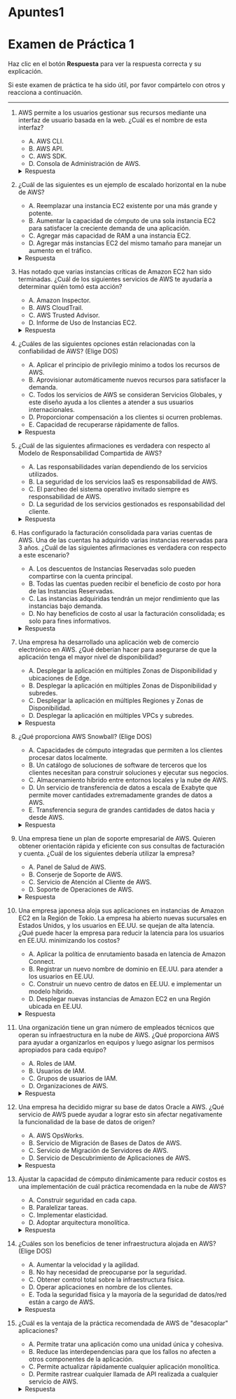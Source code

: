 # Apuntes1

# Examen de Práctica 1

Haz clic en el botón **Respuesta** para ver la respuesta correcta y su explicación.

Si este examen de práctica te ha sido útil, por favor compártelo con otros y reacciona a continuación.

---

1. AWS permite a los usuarios gestionar sus recursos mediante una interfaz de usuario basada en la web. ¿Cuál es el nombre de esta interfaz?
    - A. AWS CLI.
    - B. AWS API.
    - C. AWS SDK.
    - D. Consola de Administración de AWS.

    <details markdown=1><summary markdown='span'>Respuesta</summary>
      Respuesta correcta: D
    </details>

2. ¿Cuál de las siguientes es un ejemplo de escalado horizontal en la nube de AWS?
    - A. Reemplazar una instancia EC2 existente por una más grande y potente.
    - B. Aumentar la capacidad de cómputo de una sola instancia EC2 para satisfacer la creciente demanda de una aplicación.
    - C. Agregar más capacidad de RAM a una instancia EC2.
    - D. Agregar más instancias EC2 del mismo tamaño para manejar un aumento en el tráfico.

    <details markdown=1><summary markdown='span'>Respuesta</summary>
      Respuesta correcta: D
    </details>

3. Has notado que varias instancias críticas de Amazon EC2 han sido terminadas. ¿Cuál de los siguientes servicios de AWS te ayudaría a determinar quién tomó esta acción?
    - A. Amazon Inspector.
    - B. AWS CloudTrail.
    - C. AWS Trusted Advisor.
    - D. Informe de Uso de Instancias EC2.

    <details markdown=1><summary markdown='span'>Respuesta</summary>
      Respuesta correcta: B
    </details>

4. ¿Cuáles de las siguientes opciones están relacionadas con la confiabilidad de AWS? (Elige DOS)
    - A. Aplicar el principio de privilegio mínimo a todos los recursos de AWS.
    - B. Aprovisionar automáticamente nuevos recursos para satisfacer la demanda.
    - C. Todos los servicios de AWS se consideran Servicios Globales, y este diseño ayuda a los clientes a atender a sus usuarios internacionales.
    - D. Proporcionar compensación a los clientes si ocurren problemas.
    - E. Capacidad de recuperarse rápidamente de fallos.

    <details markdown=1><summary markdown='span'>Respuesta</summary>
      Respuesta correcta: B, E
    </details>

5. ¿Cuál de las siguientes afirmaciones es verdadera con respecto al Modelo de Responsabilidad Compartida de AWS?
    - A. Las responsabilidades varían dependiendo de los servicios utilizados.
    - B. La seguridad de los servicios IaaS es responsabilidad de AWS.
    - C. El parcheo del sistema operativo invitado siempre es responsabilidad de AWS.
    - D. La seguridad de los servicios gestionados es responsabilidad del cliente.

    <details markdown=1><summary markdown='span'>Respuesta</summary>
      Respuesta correcta: A
    </details>

6. Has configurado la facturación consolidada para varias cuentas de AWS. Una de las cuentas ha adquirido varias instancias reservadas para 3 años. ¿Cuál de las siguientes afirmaciones es verdadera con respecto a este escenario?
    - A. Los descuentos de Instancias Reservadas solo pueden compartirse con la cuenta principal.
    - B. Todas las cuentas pueden recibir el beneficio de costo por hora de las Instancias Reservadas.
    - C. Las instancias adquiridas tendrán un mejor rendimiento que las instancias bajo demanda.
    - D. No hay beneficios de costo al usar la facturación consolidada; es solo para fines informativos.

    <details markdown=1><summary markdown='span'>Respuesta</summary>
      Respuesta correcta: B
    </details>

7. Una empresa ha desarrollado una aplicación web de comercio electrónico en AWS. ¿Qué deberían hacer para asegurarse de que la aplicación tenga el mayor nivel de disponibilidad?
    - A. Desplegar la aplicación en múltiples Zonas de Disponibilidad y ubicaciones de Edge.
    - B. Desplegar la aplicación en múltiples Zonas de Disponibilidad y subredes.
    - C. Desplegar la aplicación en múltiples Regiones y Zonas de Disponibilidad.
    - D. Desplegar la aplicación en múltiples VPCs y subredes.

    <details markdown=1><summary markdown='span'>Respuesta</summary>
      Respuesta correcta: C
    </details>

8. ¿Qué proporciona AWS Snowball? (Elige DOS)
    - A. Capacidades de cómputo integradas que permiten a los clientes procesar datos localmente.
    - B. Un catálogo de soluciones de software de terceros que los clientes necesitan para construir soluciones y ejecutar sus negocios.
    - C. Almacenamiento híbrido entre entornos locales y la nube de AWS.
    - D. Un servicio de transferencia de datos a escala de Exabyte que permite mover cantidades extremadamente grandes de datos a AWS.
    - E. Transferencia segura de grandes cantidades de datos hacia y desde AWS.

    <details markdown=1><summary markdown='span'>Respuesta</summary>
      Respuesta correcta: A, E
    </details>

9. Una empresa tiene un plan de soporte empresarial de AWS. Quieren obtener orientación rápida y eficiente con sus consultas de facturación y cuenta. ¿Cuál de los siguientes debería utilizar la empresa?
    - A. Panel de Salud de AWS.
    - B. Conserje de Soporte de AWS.
    - C. Servicio de Atención al Cliente de AWS.
    - D. Soporte de Operaciones de AWS.

    <details markdown=1><summary markdown='span'>Respuesta</summary>
      Respuesta correcta: B
    </details>

10. Una empresa japonesa aloja sus aplicaciones en instancias de Amazon EC2 en la Región de Tokio. La empresa ha abierto nuevas sucursales en Estados Unidos, y los usuarios en EE.UU. se quejan de alta latencia. ¿Qué puede hacer la empresa para reducir la latencia para los usuarios en EE.UU. minimizando los costos?
    - A. Aplicar la política de enrutamiento basada en latencia de Amazon Connect.
    - B. Registrar un nuevo nombre de dominio en EE.UU. para atender a los usuarios en EE.UU.
    - C. Construir un nuevo centro de datos en EE.UU. e implementar un modelo híbrido.
    - D. Desplegar nuevas instancias de Amazon EC2 en una Región ubicada en EE.UU.

    <details markdown=1><summary markdown='span'>Respuesta</summary>
      Respuesta correcta: D
    </details>

11. Una organización tiene un gran número de empleados técnicos que operan su infraestructura en la nube de AWS. ¿Qué proporciona AWS para ayudar a organizarlos en equipos y luego asignar los permisos apropiados para cada equipo?
    - A. Roles de IAM.
    - B. Usuarios de IAM.
    - C. Grupos de usuarios de IAM.
    - D. Organizaciones de AWS.

    <details markdown=1><summary markdown='span'>Respuesta</summary>
      Respuesta correcta: C
    </details>

12. Una empresa ha decidido migrar su base de datos Oracle a AWS. ¿Qué servicio de AWS puede ayudar a lograr esto sin afectar negativamente la funcionalidad de la base de datos de origen?
    - A. AWS OpsWorks.
    - B. Servicio de Migración de Bases de Datos de AWS.
    - C. Servicio de Migración de Servidores de AWS.
    - D. Servicio de Descubrimiento de Aplicaciones de AWS.

    <details markdown=1><summary markdown='span'>Respuesta</summary>
      Respuesta correcta: B
    </details>

13. Ajustar la capacidad de cómputo dinámicamente para reducir costos es una implementación de cuál práctica recomendada en la nube de AWS?
    - A. Construir seguridad en cada capa.
    - B. Paralelizar tareas.
    - C. Implementar elasticidad.
    - D. Adoptar arquitectura monolítica.

    <details markdown=1><summary markdown='span'>Respuesta</summary>
      Respuesta correcta: C
    </details>

14. ¿Cuáles son los beneficios de tener infraestructura alojada en AWS? (Elige DOS)
    - A. Aumentar la velocidad y la agilidad.
    - B. No hay necesidad de preocuparse por la seguridad.
    - C. Obtener control total sobre la infraestructura física.
    - D. Operar aplicaciones en nombre de los clientes.
    - E. Toda la seguridad física y la mayoría de la seguridad de datos/red están a cargo de AWS.

    <details markdown=1><summary markdown='span'>Respuesta</summary>
      Respuesta correcta: A, E
    </details>

15. ¿Cuál es la ventaja de la práctica recomendada de AWS de "desacoplar" aplicaciones?
    - A. Permite tratar una aplicación como una unidad única y cohesiva.
    - B. Reduce las interdependencias para que los fallos no afecten a otros componentes de la aplicación.
    - C. Permite actualizar rápidamente cualquier aplicación monolítica.
    - D. Permite rastrear cualquier llamada de API realizada a cualquier servicio de AWS.

    <details markdown=1><summary markdown='span'>Respuesta</summary>
      Respuesta correcta: B
    </details>
